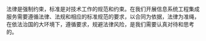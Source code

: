 
法律是强制约束，标准是对技术工作的规范和约束。在我们开展信息系统工程集成服务需要遵循法律、法规和相应的标准规范的要求，以合同为依据，法律为准绳，在依法治国的大环境下，遵循要求，规避法律风险，是我们需要认真对待和思考的。
